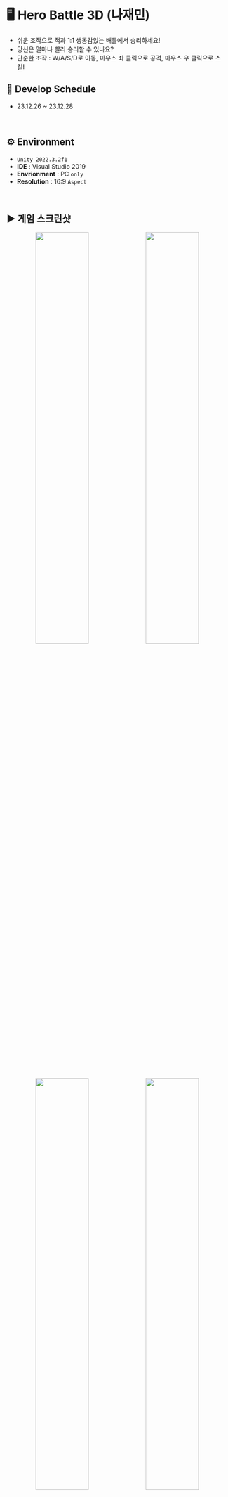 # 🖥️ Hero Battle 3D (나재민)

+ 쉬운 조작으로 적과 1:1 생동감있는 배틀에서 승리하세요!
+ 당신은 얼마나 빨리 승리할 수 있나요?
+ 단순한 조작 : W/A/S/D로 이동, 마우스 좌 클릭으로 공격, 마우스 우 클릭으로 스킬!

## 📆 Develop Schedule
* 23.12.26 ~ 23.12.28
<br/>

## ⚙️ Environment
- `Unity 2022.3.2f1`
- **IDE** : Visual Studio 2019
- **Envrionment** : PC `only`
- **Resolution** :	16:9 `Aspect`
<br/>

## ▶️ 게임 스크린샷
<p align="center">
  <img src="https://github.com/JaeMinNa/Hero-Battle3D/assets/149379194/f6851ad6-5c59-4793-8ff1-fec945690540" width="49%"/>
  <img src="https://github.com/JaeMinNa/Hero-Battle3D/assets/149379194/5e0c84ea-ba9a-4fe3-b709-62fae1548ba4" width="49%"/>
</p>
<p align="center">
  <img src="https://github.com/JaeMinNa/Hero-Battle3D/assets/149379194/0984f76f-d1e8-4c41-b3fb-bb1c4a581370" width="49%"/>
  <img src="https://github.com/JaeMinNa/Hero-Battle3D/assets/149379194/85510102-ab2a-45dc-9c96-987dabc6c0a4" width="49%"/>
</p>
<p align="center">
  <img src="https://github.com/JaeMinNa/Hero-Battle3D/assets/149379194/5b9a0d72-c012-4436-85a2-642a9976d4e8" width="49%"/>
  <img src="https://github.com/JaeMinNa/Hero-Battle3D/assets/149379194/5091c433-39b7-47b7-9179-47f1a6dab768" width="49%"/>
</p>

## 🎮 구현기능
* 필수요구사항
   * 인트로 씬 구성
   * 자유 게임 만들기  
* 선택요구사항
   * Instantiate 로 오브젝트 생성
   * InputAction 사용
   * 스크립트로 버튼에 이벤트 추가
   * FSM
* 추가구현사항
   * 시네머신 카메라
   * 콤보 공격
   * 스킬
   * 스킬 쿨타임 UI
   * 체력 UI
   * 클리어 시간
   * 사운드 추가
<br/>

## 🔍 세부내용
### FSM
* Player : Idle, Walk, Run, Attack, Skill State 구현
* Enemy : Idle, Chasing, Attack State 구현
<br/>

### 시네머신 카메라
* 시네머신 카메라로 생동감 있는 3인칭 구현
<br/>

### 콤보 공격
* 일정 시간 내 추가공격 시, 콤보 공격 가능
* Player 최대 3단 콤보공격 가능
<br/>

## ❓ 트러블 슈팅
### Enemy -> Player 피격 문제
<p align="center">
<img src="https://github.com/JaeMinNa/Hero-Battle3D/assets/149379194/f0795ce6-932f-45c6-aee7-e64311fd73f1" width="50">
</p>
Player가 공격 시, Enemy 체력은 떨어지지만, Enemy가 아무리 공격을 해도 Player의 체력은 변함이 없었다. 
처음에는 코드에 문제가 있는줄 알고 거의 처음부터 모든 스크립트를 훑어본 것 같다. 하지만 해결이 되지 않았고, 에셋이 문제인건가.. 아니면 사용하지않던 터레인을 사용해서 그런가.. 100가지 정도 경우의 수를 생각해봤지만 답이 나오지 않았다. 
디버깅을 통해 콜라이더와 Player가 접촉하지 않는다는 것을 알게되었다. 하지만 콜라이더를 막상 또 확인을 하니 잘 만들어져 있었다. 
또 다시 원점으로 돌아가는 듯 했으나, 위 사진 처럼 콜라이더가 검을 휘두를 때 순간적으로 잠깐 나타났다가 검이 Player와 접촉할 때 쯤은 콜라이더가 없는 것을 확인했다. 정말 순식간에 나타났다가 없어졌기 때문에 눈으로 확인하기 어려워서 찾을 수가 없었던 것이다.
<br/>


```
float normalizedTime = GetNormalizedTime(stateMachine.Enemy.Animator, "Attack");
if (normalizedTime < 1f)
{
    if (normalizedTime >= stateMachine.Enemy.Data.ForceTransitionTime)
        TryApplyForce();

    if (!alreadyAppliedDealing && normalizedTime >= stateMachine.Enemy.Data.Dealing_Start_TransitionTime)
    {
        stateMachine.Enemy.Weapon.SetAttack(stateMachine.Enemy.Data.Damage, stateMachine.Enemy.Data.Force);
        stateMachine.Enemy.Weapon.gameObject.SetActive(true);
        alreadyAppliedDealing = true;
    }

    if (alreadyAppliedDealing && normalizedTime >= stateMachine.Enemy.Data.Dealing_End_TransitionTime)
    {
        stateMachine.Enemy.Weapon.gameObject.SetActive(false);
    }
}
```

<br/>

EnemyAttackState 스크립트 부분인데, stateMachine.Enemy.Data.Dealing_Start_TransitionTime에서 콜라이더가 켜지고 stateMachine.Enemy.Data.Dealing_End_TransitionTime에서 콜라이더가 꺼지도록 구현했다.
<p align="center">
<img src="https://github.com/JaeMinNa/Hero-Battle3D/assets/149379194/c37859e4-8f11-4c4d-bef9-2564a31f3834" width="1000">
</p>
EnemySO가 위 처럼 설정되어있어서 0.1초만에 콜라이더가 나타났다가 사라진 것이다. Player가 Enemy를 공격할 때는 Player는 콤보공격이 있기때문에 이 부분이 조금 다르게 설정되어 있어서 Player는 콜라이더가 Enemy와 충분히 충돌할 수 있도록 설정되어있었다. 
<p align="center">
<img src="https://github.com/JaeMinNa/Hero-Battle3D/assets/149379194/17bf9422-dba4-48d9-9ca0-aed9c38210e0" width="1000">
</p>
버그를 수정하고 피격이 잘 들어가는 모습이다!
<br/>

## 📒 프로젝트 소감
이번 개인 프로젝트를 하면서 가장 크게 느낀 것은 게임 제작은 기초 공사가 중요하다라는 것이다.
조금 귀찮고 어렵다고 초반부터 잘못된 방향으로 작업을 하게되면 이러한 부분이 스노우볼처럼 굴러와 나중에는 수정이 어려운 상황이 올 수도 있다라는 것을 느꼈다.
이번 프로젝트를 하면서 아쉬웠던 점은, 인벤토리가 항상 처음부터 정렬된다는 것이다. 큰 게임을 만들기 위해서는 슬롯 각각 독립적으로 Item을 관리하는 인벤토리가 필요하기 때문에 보완이 필요한 것 같다.
그리고 부모 클래스인 Item에 접근할 수가 없어서 Item 프리팹을 Tag로 나눈것은 효율적인 방법이 아니라고 생각한다. 정작 Item Tag가 필요한 상황에서 사용할 수 없다. 이 부분은 해결방법을 따로 공부하도록 하겠다.
지난번 프로젝트보다 많이 성장했다고 생각하지만, 아직 부족한 부분도 많았다. 다음 프로젝트에서는 더 좋은 프로젝트를 완성하겠다.


